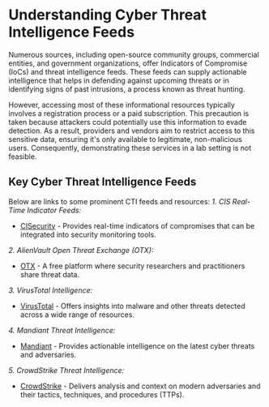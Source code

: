# Understanding Cyber Threat Intelligence Feeds


Numerous sources, including open-source community groups, commercial entities, and government organizations, offer Indicators of Compromise (IoCs) and threat intelligence feeds. These feeds can supply actionable intelligence that helps in defending against upcoming threats or in identifying signs of past intrusions, a process known as threat hunting.

However, accessing most of these informational resources typically involves a registration process or a paid subscription. This precaution is taken because attackers could potentially use this information to evade detection. As a result, providers and vendors aim to restrict access to this sensitive data, ensuring it's only available to legitimate, non-malicious users. Consequently, demonstrating these services in a lab setting is not feasible.

## Key Cyber Threat Intelligence Feeds
Below are links to some prominent CTI feeds and resources:
 *1. CIS Real-Time Indicator Feeds:* 
  - [CISecurity](https://www.cisecurity.org/ms-isac/services/real-time-indicator-feeds) - Provides real-time indicators of compromises that can be integrated into security monitoring tools.

 *2. AlienVault Open Threat Exchange (OTX):* 
  - [OTX](https://otx.alienvault.com/browse/global/pulses) - A free platform where security researchers and practitioners share threat data.

 *3. VirusTotal Intelligence:* 
  - [VirusTotal](https://www.virustotal.com/gui/intelligence-overview) - Offers insights into malware and other threats detected across a wide range of resources.

 *4. Mandiant Threat Intelligence:* 
  - [Mandiant](https://www.mandiant.com/advantage/threat-intelligence) - Provides actionable intelligence on the latest cyber threats and adversaries.

 *5. CrowdStrike Threat Intelligence:* 
  - [CrowdStrike](https://www.crowdstrike.com/products/threat-intelligence/) - Delivers analysis and context on modern adversaries and their tactics, techniques, and procedures (TTPs).


